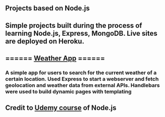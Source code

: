 ## Projects based on Node.js
## Simple projects built during the process of learning Node.js, Express, MongoDB. Live sites are deployed on Heroku.

## ====== [Weather App](https://weather-application-lamberor.herokuapp.com/) ======
### A simple app for users to search for the current weather of a certain location. Used Express to start a webserver and fetch geolocation and weather data from external APIs. Handlebars were used to build dynamic pages with templating

## Credit to [Udemy course](https://www.udemy.com/course/the-complete-nodejs-developer-course-2/) of Node.js
